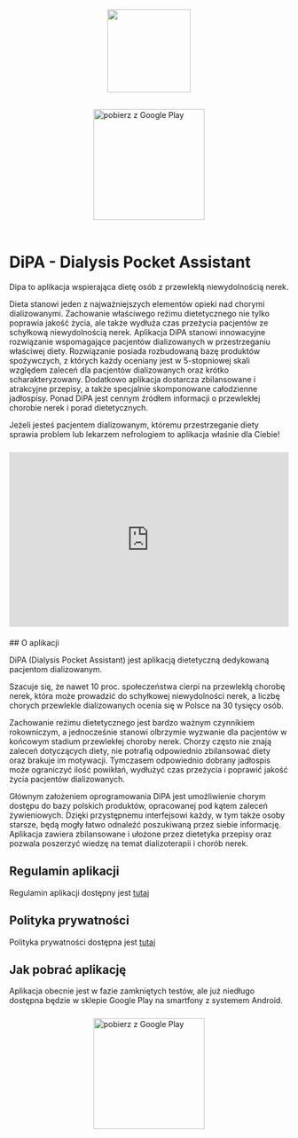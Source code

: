 <div style="display: flex; flex-wrap: wrap; align-content: center;"> 
	<img style="margin: 10px auto 20px; display: block;" src="https://maxiwoj.github.io/DiPA/assets/logo.png" width="150"/> 
</div>
<div style="display: flex; flex-wrap: wrap; align-content: center;">
	<a style="margin: 10px auto 20px; display: block;" href='https://play.google.com/store/apps/details?id=com.dipa.android&pcampaignid=pcampaignidMKT-Other-global-all-co-prtnr-py-PartBadge-Mar2515-1'>
		<img alt='pobierz z Google Play' src='https://play.google.com/intl/en_us/badges/static/images/badges/pl_badge_web_generic.png' width="200"/>
	</a>
</div>

# DiPA - Dialysis Pocket Assistant 

Dipa to aplikacja wspierająca dietę osób z przewlekłą niewydolnością nerek.

Dieta stanowi jeden z najważniejszych elementów opieki nad chorymi dializowanymi. Zachowanie właściwego reżimu dietetycznego nie tylko poprawia jakość życia, ale także wydłuża czas przeżycia pacjentów ze schyłkową niewydolnością nerek. Aplikacja DiPA stanowi innowacyjne rozwiązanie wspomagające pacjentów dializowanych w przestrzeganiu właściwej diety. Rozwiązanie posiada rozbudowaną bazę produktów spożywczych, z których każdy oceniany jest w 5-stopniowej skali względem zaleceń dla pacjentów dializowanych oraz krótko scharakteryzowany. Dodatkowo aplikacja dostarcza zbilansowane i atrakcyjne przepisy, a także specjalnie skomponowane całodzienne jadłospisy. Ponad DiPA jest cennym źródłem informacji o przewlekłej chorobie nerek i porad dietetycznych.

Jeżeli jesteś pacjentem dializowanym, któremu przestrzeganie diety sprawia problem lub lekarzem nefrologiem to aplikacja właśnie dla Ciebie!

<div style="display: flex; flex-wrap: wrap; align-content: center;">
	<iframe  style="margin: 10px auto 20px; display: block;" width="560" height="315" src="https://www.youtube.com/embed/IJEqBhtHuKU" frameborder="0" allow="accelerometer; autoplay; clipboard-write; encrypted-media; gyroscope; picture-in-picture" allowfullscreen></iframe>
</div>
## O aplikacji

DiPA (Dialysis Pocket Assistant) jest aplikacją dietetyczną dedykowaną pacjentom dializowanym. 

Szacuje się, że nawet 10 proc. społeczeństwa cierpi na przewlekłą chorobę nerek, która może prowadzić do schyłkowej niewydolności nerek, a liczbę chorych przewlekle dializowanych ocenia się w Polsce na 30 tysięcy osób. 

Zachowanie reżimu dietetycznego jest bardzo ważnym czynnikiem rokowniczym, a jednocześnie stanowi olbrzymie wyzwanie dla pacjentów w końcowym stadium przewlekłej choroby nerek. Chorzy często nie znają zaleceń dotyczących diety, nie potrafią odpowiednio zbilansować diety oraz brakuje im motywacji. Tymczasem odpowiednio dobrany jadłospis może ograniczyć ilość powikłań, wydłużyć czas przeżycia i poprawić jakość życia pacjentów dializowanych.
 
Głównym założeniem oprogramowania DiPA jest umożliwienie chorym dostępu do bazy polskich produktów, opracowanej pod kątem zaleceń żywieniowych. Dzięki przystępnemu interfejsowi każdy, w tym także osoby starsze, będą mogły łatwo odnaleźć poszukiwaną przez siebie informację. Aplikacja zawiera zbilansowane i ułożone przez dietetyka przepisy oraz pozwala poszerzyć wiedzę na temat dializoterapii i chorób nerek.

## Regulamin aplikacji
Regulamin aplikacji dostępny jest [tutaj](https://www.dipa.pl/regulamin)

## Polityka prywatności
Polityka prywatności dostępna jest [tutaj](https://www.dipa.pl/privacy_policy)

## Jak pobrać aplikację
Aplikacja obecnie jest w fazie zamkniętych testów, ale już niedługo dostępna będzie w sklepie Google Play na smartfony z systemem Android.
<div style="display: flex; flex-wrap: wrap; align-content: center;">
	<a style="margin: 10px auto 20px; display: block;" href='https://play.google.com/store/apps/details?id=com.dipa.android&pcampaignid=pcampaignidMKT-Other-global-all-co-prtnr-py-PartBadge-Mar2515-1'>
		<img alt='pobierz z Google Play' src='https://play.google.com/intl/en_us/badges/static/images/badges/pl_badge_web_generic.png' width="200"/>
	</a>
</div>
